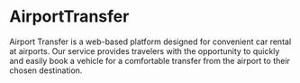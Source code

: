 # AirportTransfer
Airport Transfer is a web-based platform designed for convenient car rental at airports. Our service provides travelers with the opportunity to quickly and easily book a vehicle for a comfortable transfer from the airport to their chosen destination.
